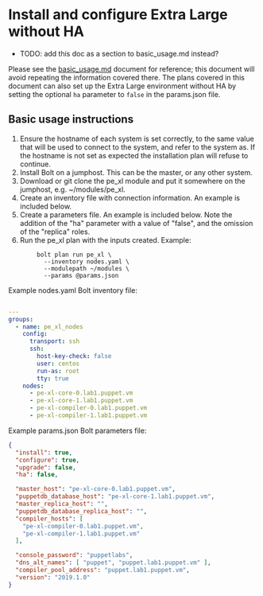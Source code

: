 # Install and configure Extra Large without HA

* TODO: add this doc as a section to basic_usage.md instead?

Please see the [basic_usage.md](basic_usage.md) document for reference; this document will avoid repeating the information covered there.
The plans covered in this document can also set up the Extra Large environment without HA by setting the optional `ha` parameter to `false` in the params.json file.

## Basic usage instructions

1. Ensure the hostname of each system is set correctly, to the same value that will be used to connect to the system, and refer to the system as. If the hostname is not set as expected the installation plan will refuse to continue.
2. Install Bolt on a jumphost. This can be the master, or any other system.
3. Download or git clone the pe\_xl module and put it somewhere on the jumphost, e.g. ~/modules/pe\_xl.
4. Create an inventory file with connection information. An example is included below.
5. Create a parameters file. An example is included below. Note the addition of the "ha" parameter with a value of "false", and the omission of the "replica" roles.
6. Run the pe\_xl plan with the inputs created. Example:
```
        bolt plan run pe_xl \
          --inventory nodes.yaml \
          --modulepath ~/modules \
          --params @params.json 
```

Example nodes.yaml Bolt inventory file:

```yaml

---
groups:
  - name: pe_xl_nodes
    config:
      transport: ssh
      ssh:
        host-key-check: false
        user: centos
        run-as: root
        tty: true
    nodes:
      - pe-xl-core-0.lab1.puppet.vm
      - pe-xl-core-1.lab1.puppet.vm
      - pe-xl-compiler-0.lab1.puppet.vm
      - pe-xl-compiler-1.lab1.puppet.vm
```

Example params.json Bolt parameters file:

```json
{
  "install": true,
  "configure": true,
  "upgrade": false,
  "ha": false,

  "master_host": "pe-xl-core-0.lab1.puppet.vm",
  "puppetdb_database_host": "pe-xl-core-1.lab1.puppet.vm",
  "master_replica_host": "",
  "puppetdb_database_replica_host": "",
  "compiler_hosts": [
    "pe-xl-compiler-0.lab1.puppet.vm",
    "pe-xl-compiler-1.lab1.puppet.vm"
  ],

  "console_password": "puppetlabs",
  "dns_alt_names": [ "puppet", "puppet.lab1.puppet.vm" ],
  "compiler_pool_address": "puppet.lab1.puppet.vm",
  "version": "2019.1.0"
}
```
